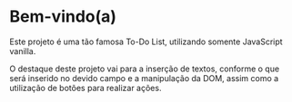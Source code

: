 # Bem-vindo(a)

Este projeto é uma tão famosa To-Do List, utilizando somente JavaScript vanilla.

O destaque deste projeto vai para a inserção de textos, conforme o que será inserido no devido campo e a manipulação da DOM, assim como a utilização de botões para realizar ações.
